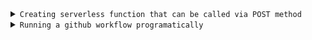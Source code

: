 <details>
<summary><code>Creating serverless function that can be called via POST method</code></summary>
<br>
We are creating a serverless function called call_workflow.js
To do this create new project in vercel - choose repo

- Set Framework preset to OTHER
- Leave build command and output directory empty
- Add any envirnment secrets you want to add and deploy

If you are using any packages, you need to create package.json

Structure of package.json if required
```
{
  "name": "Name",  
  "version": "1.0.0",  
  "description": "Description",  
  "main": "api/<INSERT JS file name here>.js",  
  "dependencies": {  
    "<module name>": "<version>"    
  }  
}
```

All your code should be inside this function
```
export default async function handler(req, res) {
}
```
Your entire code will be called by a POST method, therefore to set status after run, use
- **res.status(200) or res.status(500)**

To send some message along with status
- **res.status(200).json(\<Pass any json data here>);**

After succesfully deploying, you can now call your serverless function by sending a POST request to the URL provided by vercel
</details>

<details>
<summary><code>Running a github workflow programatically</code></summary>
<br>
First create a GitHub workflow, which runs on 'workflow_dispatch'

```
https://api.github.com/repos/<repo owner>/<repo name>/actions/workflows/<workflowFile name>/dispatches

const headers = {
  "Accept": "application/vnd.github+json",
  "Authorization": 'Bearer <Github PAT access token>',
  "Content-Type": "application/json"
};

const data = {
  // ref: pass the branch in github on which you want to run workflow
  ref: 'main',
  inputs: {
    <put variable name here>: 'pass data here'
  }
};

// Sending POST request to URL
const response = await fetch(url, {
  method: 'POST',
  headers: headers,
  body: JSON.stringify(data)
});
```
</details>
